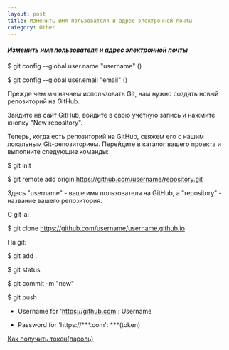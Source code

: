 ```yaml
---
layout: post
title: Изменить имя пользователя и адрес электронной почты
category: Other
---
```


#### *Изменить имя пользователя и адрес электронной почты*


$ git config --global user.name "username" ()

$ git config --global user.email "email" ()

Прежде чем мы начнем использовать Git, нам нужно создать новый репозиторий на GitHub. 

Зайдите на сайт GitHub, войдите в свою учетную запись и нажмите кнопку "New repository".

Теперь, когда есть репозиторий на GitHub, свяжем его с нашим локальным Git-репозиторием. Перейдите в каталог вашего проекта и выполните следующие команды:

$ git init

$ git remote add origin https://github.com/username/repository.git

Здесь "username" - ваше имя пользователя на GitHub, а "repository" - название вашего репозитория.

С git-а:

$ git clone https://github.com/username/username.github.io

На git:

$ git add .

$ git status

$ git commit -m "new"

$ git push

- Username for 'https://github.com': Username

- Password for 'https://***.com': ***(token)

[Как получить токен(пароль)](https://vk.com/wall-215896332_192)


